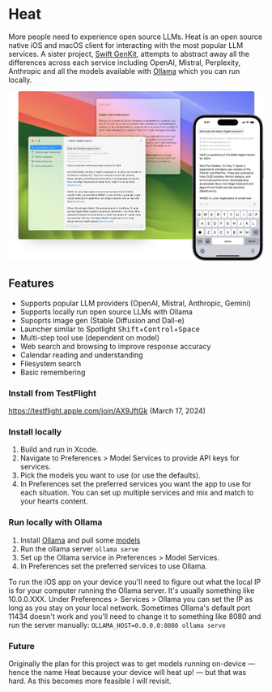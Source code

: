 # Heat

More people need to experience open source LLMs. Heat is an open source native iOS and macOS client for interacting with the most popular LLM services. A sister project, [Swift GenKit](https://github.com/nathanborror/swift-gen-kit), attempts to abstract away all the differences across each service including OpenAI, Mistral, Perplexity, Anthropic and all the models available with [Ollama](https://ollama.ai) which you can run locally.

![Desktop Screenshot](./Screenshots/000.png)

## Features

- Supports popular LLM providers (OpenAI, Mistral, Anthropic, Gemini)
- Supports locally run open source LLMs with Ollama
- Supoprts image gen (Stable Diffusion and Dall-e)
- Launcher similar to Spotlight <kbd>Shift</kbd>+<kbd>Control</kbd>+<kbd>Space</kbd>
- Multi-step tool use (dependent on model)
- Web search and browsing to improve response accuracy
- Calendar reading and understanding
- Filesystem search
- Basic remembering

### Install from TestFlight

https://testflight.apple.com/join/AX9JftGk (March 17, 2024)

### Install locally

1. Build and run in Xcode.
2. Navigate to Preferences > Model Services to provide API keys for services.
3. Pick the models you want to use (or use the defaults).
4. In Preferences set the preferred services you want the app to use for each situation. You can set up multiple services and mix and match to your hearts content.

### Run locally with Ollama

1. Install [Ollama](https://ollama.ai/download) and pull some [models](https://ollama.ai/library)
2. Run the ollama server `ollama serve` 
3. Set up the Ollama service in Preferences > Model Services.
4. In Preferences set the preferred services to use Ollama.

To run the iOS app on your device you'll need to figure out what the local IP is for your computer running the Ollama server. It's usually something like 10.0.0.XXX. Under Preferences > Services > Ollama you can set the IP as long as you stay on your local network. Sometimes Ollama's default port 11434 doesn't work and you'll need to change it to something like 8080 and run the server manually: `OLLAMA_HOST=0.0.0.0:8080 ollama serve`

### Future

Originally the plan for this project was to get models running on-device — hence the name Heat because your device will heat up! — but that was hard. As this becomes more feasible I will revisit. 
